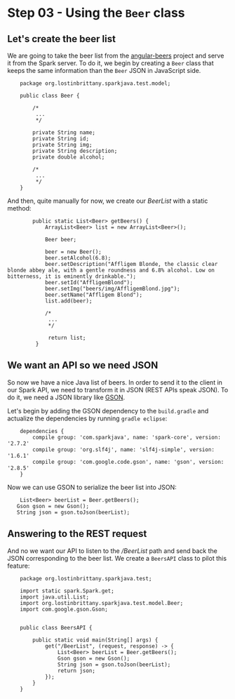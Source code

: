 # Step 03 - Using the `Beer` class

## Let's create the beer list 

We are going to take the beer list from the [angular-beers](https://github.com/LostInBrittany/angular-beers) project and serve it from the Spark server. 
To do it, we begin by creating a `Beer` class that keeps the same information than the `Beer` JSON in JavaScript side.


		package org.lostinbrittany.sparkjava.test.model;
		
		public class Beer {
			
			/*
			 ...
			 */
			
			private String name;
			private String id;
			private String img;
			private String description;
			private double alcohol;
				
			/*
			 ...
			 */
		}
		
And then, quite manually for now, we create our *BeerList* with a static method:



			public static List<Beer> getBeers() {
				ArrayList<Beer> list = new ArrayList<Beer>();
		
				Beer beer;
		
				beer = new Beer();
				beer.setAlcohol(6.8);
				beer.setDescription("Affligem Blonde, the classic clear blonde abbey ale, with a gentle roundness and 6.8% alcohol. Low on bitterness, it is eminently drinkable.");
				beer.setId("AffligemBlond");
				beer.setImg("beers/img/AffligemBlond.jpg");
				beer.setName("Affligem Blond");
				list.add(beer);
				
				/*
			 	 ...
			 	 */
			 	 
			 	 return list;
			 }
   		
   		
## We want an API so we need JSON 

So now we have a nice Java list of beers. In order to send it to the client in our Spark API, we need to transform it in JSON (REST APIs speak JSON). To do it, we need a JSON library like [GSON](https://code.google.com/p/google-gson/). 

Let's begin by adding the GSON dependency to the `build.gradle` and actualize the dependencies by running `gradle eclipse`:

		dependencies {
		 	compile group: 'com.sparkjava', name: 'spark-core', version: '2.7.2'
			compile group: 'org.slf4j', name: 'slf4j-simple', version: '1.6.1'	
		 	compile group: 'com.google.code.gson', name: 'gson', version: '2.8.5'
		}   		
		
Now we can use GSON to serialize the beer list into JSON:

		List<Beer> beerList = Beer.getBeers();
       Gson gson = new Gson();
       String json = gson.toJson(beerList); 		
       

## Answering to the REST request 

And no we want our API to listen to the */BeerList* path and send back the JSON corresponding to the beer list. We create a `BeersAPI` class to pilot this feature:

		package org.lostinbrittany.sparkjava.test;
		
		import static spark.Spark.get;
		import java.util.List;
		import org.lostinbrittany.sparkjava.test.model.Beer;
		import com.google.gson.Gson;
		
		
		public class BeersAPI {
		
		    public static void main(String[] args) {
		        get("/BeerList", (request, response) -> {
		        	List<Beer> beerList = Beer.getBeers();
		        	Gson gson = new Gson();
		        	String json = gson.toJson(beerList);  
		        	return json;
		        });
		    }
		}      
		
		